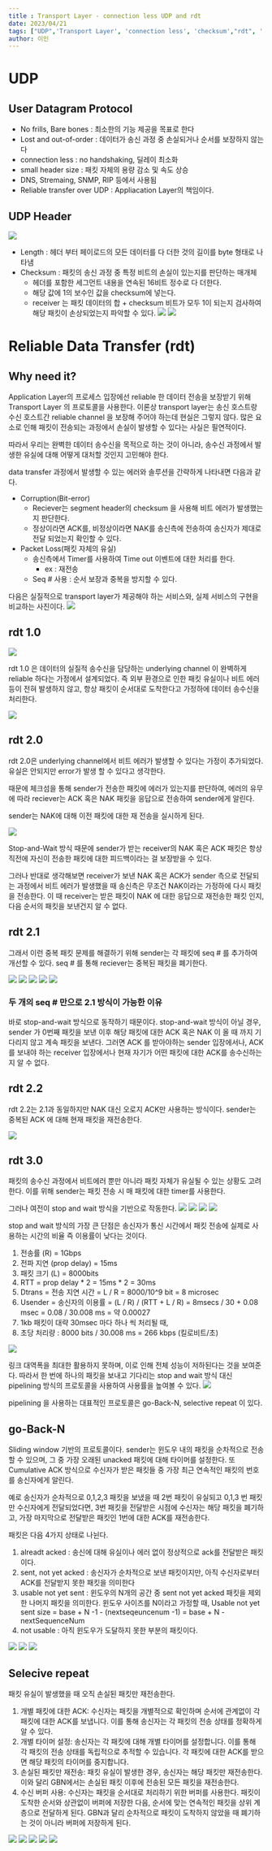 ```yaml
---
title : Transport Layer - connection less UDP and rdt
date: 2023/04/21
tags: ["UDP",'Transport Layer', 'connection less', 'checksum',"rdt", ' reliable data transfer', 'selective repeat', 'go-back-n']
author: 이인
---
```


# UDP

## User Datagram Protocol

- No frills, Bare bones : 최소한의 기능 제공을 목표로 한다
- Lost and out-of-order : 데이터가 송신 과정 중 손실되거나 순서를 보장하지 않는다
- connection less : no handshaking, 딜레이 최소화
- small header size : 패킷 자체의 용량 감소 및 속도 상승
- DNS, Stremaing, SNMP, RIP 등에서 사용됨
- Reliable transfer over UDP : Appliacation Layer의 책임이다.

## UDP Header

![](https://i.imgur.com/6vEVw9W.png)

- Length : 헤더 부터 페이로드의 모든 데이터를 다 더한 것의 길이를 byte 형태로 나타냄
- Checksum : 패킷의 송신 과정 중 특정 비트의 손실이 있는지를 판단하는 매개체
	- 헤더를 포함한 세그먼트 내용을 연속된 16비트 정수로 다 더한다.
	- 해당 값에 1의 보수인 값을 checksum에 넣는다.
	- receiver 는 패킷 데이터의 합 + checksum 비트가 모두 1이 되는지 검사하여 해당 패킷이 손상되었는지 파악할 수 있다.
	![](https://i.imgur.com/PNB6voM.png)
	![](https://i.imgur.com/9DWWgFy.png)


# Reliable Data Transfer (rdt)

## Why need it?

Application Layer의 프로세스 입장에선 reliable 한 데이터 전송을 보장받기 위해 Transport Layer 의 프로토콜을 사용한다. 이론상 transport layer는 송신 호스트랑 수신 호스트간 reliable channel 을 보장해 주어야 하는데 현실은 그렇지 않다. 많은 요소로 인해 패킷이 전송되는 과정에서 손실이 발생할 수 있다는 사실은 필연적이다.

따라서 우리는 완벽한 데이터 송수신을 목적으로 하는 것이 아니라, 송수신 과정에서 발생한 유실에 대해 어떻게 대처할 것인지 고민해야 한다.

data transfer 과정에서 발생할 수 있는 에러와 솔루션을 간략하게 나타내면 다음과 같다.

- Corruption(Bit-error)
	- Reciever는 segment header의 checksum 을 사용해 비트 에러가 발생했는지 판단한다.
	- 정상이라면 ACK를, 비정상이라면 NAK를 송신측에 전송하여 송신자가 제대로 전달 되었는지 확인할 수 있다.
- Packet Loss(패킷 자체의 유실)
	- 송신측에서 Timer를 사용하여 Time out 이벤트에 대한 처리를 한다.
		- ex : 재전송
	- Seq # 사용 : 순서 보장과 중복을 방지할 수 있다.


다음은 실질적으로 transport layer가 제공해야 하는 서비스와, 실제 서비스의 구현을 비교하는 사진이다.
![](https://i.imgur.com/Fns3VY2.png)


## rdt 1.0

![](https://i.imgur.com/SpOgmvv.png)


rdt 1.0 은 데이터의 실질적 송수신을 담당하는 underlying channel 이 완벽하게 reliable 하다는 가정에서 설계되었다. 즉 외부 환경으로 인한 패킷 유실이나 비트 에러등이 전혀 발생하지 않고, 항상 패킷이 순서대로 도착한다고 가정하에 데이터 송수신을 처리한다.

![](https://i.imgur.com/Uj2U6x1.png)


## rdt 2.0

rdt 2.0은 underlying channel에서 비트 에러가 발생할 수 있다는 가정이 추가되었다. 유실은 안되지만 error가 발생 할 수 있다고 생각한다.

때문에 체크섬을 통해 sender가 전송한 패킷에 에러가 있는지를 판단하여, 에러의 유무에 따라 reciever는 ACK 혹은 NAK 패킷을 응답으로 전송하여 sender에게 알린다.

sender는 NAK에 대해 이전 패킷에 대한 재 전송을 실시하게 된다.

![](https://i.imgur.com/ULIYUU0.png)

Stop-and-Wait 방식 때문에 sender가 받는 receiver의 NAK 혹은 ACK 패킷은 항상 직전에 자신이 전송한 패킷에 대한 피드백이라는 걸 보장받을 수 있다.

그러나 반대로 생각해보면 receiver가 보낸 NAK 혹은 ACK가 sender 측으로 전달되는 과정에서 비트 에러가 발생했을 때 송신측은 무조건 NAK이라는 가정하에 다시 패킷을 전송한다. 이 때 receiver는 받은 패킷이 NAK 에 대한 응답으로 재전송한 패킷 인지, 다음 순서의 패킷을 보낸건지 알 수 없다.

## rdt 2.1

그래서 이런 중복 패킷 문제를 해결하기 위해 sender는 각 패킷에 seq # 를 추가하여 개선할 수 있다. seq # 를 통해 reciever는 중복된 패킷을 폐기한다.

![](https://i.imgur.com/8A7quTP.png)
![](https://i.imgur.com/DCDSwTG.png)
![](https://i.imgur.com/Omym9Ld.png)
![](https://i.imgur.com/1wVdihb.png)
![](https://i.imgur.com/hqkQdQr.png)


### 두 개의 seq # 만으로 2.1 방식이 가능한 이유

바로 stop-and-wait 방식으로 동작하기 때문이다. stop-and-wait 방식이 아닐 경우, sender 가 0번째 패킷을 보낸 이후 해당 패킷에 대한 ACK 혹은 NAK 이 올 때 까지 기다리지 않고 계속 패킷을 보낸다. 그러면 ACK 를 받아야하는 sender 입장에서나, ACK를 보내야 하는 receiver 입장에서나 현재 자기가 어떤 패킷에 대한 ACK를 송수신하는 지 알 수 없다.


## rdt 2.2

rdt 2.2는 2.1과 동일하지만 NAK 대신 오로지 ACK만 사용하는 방식이다. sender는 중복된 ACK 에 대해 현재 패킷을 재전송한다.

![](https://i.imgur.com/phOGzX3.png)


## rdt 3.0

패킷의 송수신 과정에서 비트에러 뿐만 아니라 패킷 자체가 유실될 수 있는 상황도 고려한다. 이를 위해 sender는 패킷 전송 시 매 패킷에 대한 timer를 사용한다.

그러나 여전이 stop and wait 방식을 기반으로 작동한다.
![](https://i.imgur.com/APx3ZVU.png)
![](https://i.imgur.com/iYUk7SO.png)
![](https://i.imgur.com/VzqPknN.png)
![](https://i.imgur.com/3KBpdLu.png)

stop and wait 방식의 가장 큰 단점은 송신자가 통신 시간에서 패킷 전송에 실제로 사용하는 시간의 비율 즉 이용률이 낮다는 것이다.

1. 전송률 (R) = 1Gbps
2. 전파 지연 (prop delay) = 15ms
3. 패킷 크기 (L) = 8000bits 
4. RTT = prop delay * 2 = 15ms * 2 = 30ms
5. Dtrans = 전송 지연 시간 = L / R = 8000/10^9 bit = 8 microsec
6. Usender = 송신자의 이용률 = (L / R) / (RTT + L / R) =  8msecs / 30 + 0.08 msec = 0.08 / 30.008 ms = 약 0.00027
7. 1kb 패킷이 대략 30msec 마다 하나 씩 처리될 때,
8. 초당 처리량 : 8000 bits / 30.008 ms = 266 kbps (킬로비트/초)

![](https://i.imgur.com/8i43l0O.png)


링크 대역폭을 최대한 활용하지 못하며, 이로 인해 전체 성능이 저하된다는 것을 보여준다. 따라서 한 번에 하나의 패킷을 보내고 기다리는 stop and wait 방식 대신 pipelining 방식의 프로토콜을 사용하여 사용률을 높여볼 수 있다.
![](https://i.imgur.com/sJVNyj1.png)


pipelining 을 사용하는 대표적인 프로토콜은 go-Back-N, selective repeat 이 있다.


## go-Back-N

Sliding window 기반의 프로토콜이다. sender는 윈도우 내의 패킷을 순차적으로 전송할 수 있으며, 그 중 가장 오래된 unacked 패킷에 대해 타이머를 설정한다.
또 Cumulative ACK 방식으로 수신자가 받은 패킷들 중 가장 최근 연속적인 패킷의 번호를 송신자에게 알린다.

예로 송신자가 순차적으로 0,1,2,3 패킷을 보냈을 때 2번 패킷이 유실되고 0,1,3 번 패킷만 수신자에게 전달되었다면, 3번 패킷을 전달받은 시점에 수신자는 해당 패킷을 폐기하고, 가장 마지막으로 전달받은 패킷인 1번에 대한 ACK를 재전송한다.

패킷은 다음 4가지 상태로 나뉜다.
1. alreadt acked : 송신에 대해 유실이나 에러 없이 정상적으로 ack를 전달받은 패킷이다.
2. sent, not yet acked : 송신자가 순차적으로 보낸 패킷이지만, 아직 수신자로부터 ACK를 전달받지 못한 패킷을 의미한다
3. usable not yet sent :  윈도우의 N개의 공간 중 sent not yet acked 패킷을 제외한 나머지 패킷을 의미한다.
	윈도우 사이즈를 N이라고 가정할 때,  Usable not yet sent size = base + N -1 - (nextseqeuncenum -1) = base + N - nextSequenceNum
4. not usable : 아직 윈도우가 도달하지 못한 부분의 패킷이다.

![](https://i.imgur.com/DIVmD2B.png)
![](https://i.imgur.com/LQcg2kq.png)
![](https://i.imgur.com/AmT4AOJ.png)

## Selecive repeat

패킷 유실이 발생했을 때 오직 손실된 패킷만 재전송한다.

1.  개별 패킷에 대한 ACK: 수신자는 패킷을 개별적으로 확인하며 순서에 관계없이 각 패킷에 대한 ACK를 보냅니다. 이를 통해 송신자는 각 패킷의 전송 상태를 정확하게 알 수 있다.
2. 개별 타이머 설정: 송신자는 각 패킷에 대해 개별 타이머를 설정합니다. 이를 통해 각 패킷의 전송 상태를 독립적으로 추적할 수 있습니다. 각 패킷에 대한 ACK를 받으면 해당 패킷의 타이머를 중지합니다.
3. 손실된 패킷만 재전송: 패킷 유실이 발생한 경우, 송신자는 해당 패킷만 재전송한다. 이와 달리 GBN에서는 손실된 패킷 이후에 전송된 모든 패킷을 재전송한다.
4. 수신 버퍼 사용: 수신자는 패킷을 순서대로 처리하기 위한 버퍼를 사용한다. 패킷이 도착한 순서와 상관없이 버퍼에 저장한 다음, 순서에 맞는 연속적인 패킷을 상위 계층으로 전달하게 된다. GBN과 달리 순차적으로 패킷이 도착하지 않았을 때 폐기하는 것이 아니라 버퍼에 저장하게 된다.

![](https://i.imgur.com/ATfb4ke.png)
![](https://i.imgur.com/WmPl762.png)
![](https://i.imgur.com/pip8RVH.png)
![](https://i.imgur.com/E7G1bwk.png)
![](https://i.imgur.com/Lr0xk8C.png)




